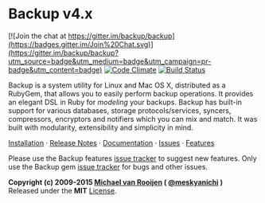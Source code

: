 Backup v4.x
===========

[![Join the chat at https://gitter.im/backup/backup](https://badges.gitter.im/Join%20Chat.svg)](https://gitter.im/backup/backup?utm_source=badge&utm_medium=badge&utm_campaign=pr-badge&utm_content=badge)
[![Code Climate](https://codeclimate.com/github/backup/backup.png)](https://codeclimate.com/github/backup/backup)
[![Build Status](https://travis-ci.org/backup/backup.svg?branch=master)](https://travis-ci.org/backup/backup)

Backup is a system utility for Linux and Mac OS X, distributed as a RubyGem, that allows you to easily perform backup
operations. It provides an elegant DSL in Ruby for _modeling_ your backups. Backup has built-in support for various
databases, storage protocols/services, syncers, compressors, encryptors and notifiers which you can mix and match. It
was built with modularity, extensibility and simplicity in mind.

[Installation][] &middot; [Release Notes][] &middot; [Documentation][] &middot; [Issues][] &middot; [Features][]

Please use the Backup features [issue tracker][Features] to suggest new features.
Only use the Backup gem [issue tracker][Issues] for bugs and other issues.

**Copyright (c) 2009-2015 [Michael van Rooijen][] ( [@meskyanichi][] )**  
Released under the **MIT** [License](LICENSE.md).

[Installation]:  http://backup.github.io/backup/v4/installation
[Release Notes]: http://backup.github.io/backup/v4/release-notes
[Documentation]: http://backup.github.io/backup/v4
[Issues]: https://github.com/backup/backup/issues
[Features]: https://github.com/backup/backup-features/issues
[Michael van Rooijen]: http://michaelvanrooijen.com
[@meskyanichi]: http://twitter.com/#!/meskyanichi
